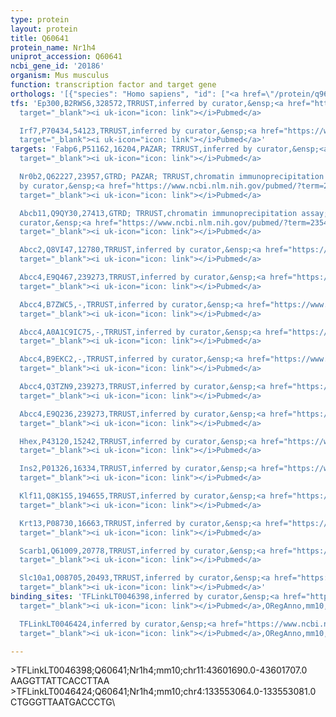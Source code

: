 ```yaml
---
type: protein
layout: protein
title: Q60641
protein_name: Nr1h4
uniprot_accession: Q60641
ncbi_gene_id: '20186'
organism: Mus musculus
function: transcription factor and target gene
orthologs: '[{"species": "Homo sapiens", "id": ["<a href=\"/protein/q96ri1\">Q96RI1</a>"]}, {"species": "Rattus norvegicus", "id": ["A0A0G2K6D2"]}]'
tfs: 'Ep300,B2RWS6,328572,TRRUST,inferred by curator,&ensp;<a href="https://www.ncbi.nlm.nih.gov/pubmed/?term=18842595%5Buid%5D+OR+29087512%5Buid%5D"
  target="_blank"><i uk-icon="icon: link"></i>Pubmed</a>

  Irf7,P70434,54123,TRRUST,inferred by curator,&ensp;<a href="https://www.ncbi.nlm.nih.gov/pubmed/?term=23372731%5Buid%5D+OR+29087512%5Buid%5D"
  target="_blank"><i uk-icon="icon: link"></i>Pubmed</a>'
targets: 'Fabp6,P51162,16204,PAZAR; TRRUST,inferred by curator,&ensp;<a href="https://www.ncbi.nlm.nih.gov/pubmed/?term=18971253%5Buid%5D+OR+10514450%5Buid%5D+OR+18971253%5Buid%5D+OR+29087512%5Buid%5D"
  target="_blank"><i uk-icon="icon: link"></i>Pubmed</a>

  Nr0b2,Q62227,23957,GTRD; PAZAR; TRRUST,chromatin immunoprecipitation assay; inferred
  by curator,&ensp;<a href="https://www.ncbi.nlm.nih.gov/pubmed/?term=23546875%5Buid%5D+OR+18971253%5Buid%5D+OR+27924024%5Buid%5D+OR+18971253%5Buid%5D+OR+29087512%5Buid%5D"
  target="_blank"><i uk-icon="icon: link"></i>Pubmed</a>

  Abcb11,Q9QY30,27413,GTRD; TRRUST,chromatin immunoprecipitation assay; inferred by
  curator,&ensp;<a href="https://www.ncbi.nlm.nih.gov/pubmed/?term=23546875%5Buid%5D+OR+27924024%5Buid%5D+OR+29087512%5Buid%5D"
  target="_blank"><i uk-icon="icon: link"></i>Pubmed</a>

  Abcc2,Q8VI47,12780,TRRUST,inferred by curator,&ensp;<a href="https://www.ncbi.nlm.nih.gov/pubmed/?term=21330447%5Buid%5D+OR+29087512%5Buid%5D"
  target="_blank"><i uk-icon="icon: link"></i>Pubmed</a>

  Abcc4,E9Q467,239273,TRRUST,inferred by curator,&ensp;<a href="https://www.ncbi.nlm.nih.gov/pubmed/?term=22291955%5Buid%5D+OR+29087512%5Buid%5D"
  target="_blank"><i uk-icon="icon: link"></i>Pubmed</a>

  Abcc4,B7ZWC5,-,TRRUST,inferred by curator,&ensp;<a href="https://www.ncbi.nlm.nih.gov/pubmed/?term=22291955%5Buid%5D+OR+29087512%5Buid%5D"
  target="_blank"><i uk-icon="icon: link"></i>Pubmed</a>

  Abcc4,A0A1C9IC75,-,TRRUST,inferred by curator,&ensp;<a href="https://www.ncbi.nlm.nih.gov/pubmed/?term=22291955%5Buid%5D+OR+29087512%5Buid%5D"
  target="_blank"><i uk-icon="icon: link"></i>Pubmed</a>

  Abcc4,B9EKC2,-,TRRUST,inferred by curator,&ensp;<a href="https://www.ncbi.nlm.nih.gov/pubmed/?term=22291955%5Buid%5D+OR+29087512%5Buid%5D"
  target="_blank"><i uk-icon="icon: link"></i>Pubmed</a>

  Abcc4,Q3TZN9,239273,TRRUST,inferred by curator,&ensp;<a href="https://www.ncbi.nlm.nih.gov/pubmed/?term=22291955%5Buid%5D+OR+29087512%5Buid%5D"
  target="_blank"><i uk-icon="icon: link"></i>Pubmed</a>

  Abcc4,E9Q236,239273,TRRUST,inferred by curator,&ensp;<a href="https://www.ncbi.nlm.nih.gov/pubmed/?term=22291955%5Buid%5D+OR+29087512%5Buid%5D"
  target="_blank"><i uk-icon="icon: link"></i>Pubmed</a>

  Hhex,P43120,15242,TRRUST,inferred by curator,&ensp;<a href="https://www.ncbi.nlm.nih.gov/pubmed/?term=19072826%5Buid%5D+OR+29087512%5Buid%5D"
  target="_blank"><i uk-icon="icon: link"></i>Pubmed</a>

  Ins2,P01326,16334,TRRUST,inferred by curator,&ensp;<a href="https://www.ncbi.nlm.nih.gov/pubmed/?term=20060466%5Buid%5D+OR+29087512%5Buid%5D"
  target="_blank"><i uk-icon="icon: link"></i>Pubmed</a>

  Klf11,Q8K1S5,194655,TRRUST,inferred by curator,&ensp;<a href="https://www.ncbi.nlm.nih.gov/pubmed/?term=20060466%5Buid%5D+OR+29087512%5Buid%5D"
  target="_blank"><i uk-icon="icon: link"></i>Pubmed</a>

  Krt13,P08730,16663,TRRUST,inferred by curator,&ensp;<a href="https://www.ncbi.nlm.nih.gov/pubmed/?term=21619550%5Buid%5D+OR+29087512%5Buid%5D"
  target="_blank"><i uk-icon="icon: link"></i>Pubmed</a>

  Scarb1,Q61009,20778,TRRUST,inferred by curator,&ensp;<a href="https://www.ncbi.nlm.nih.gov/pubmed/?term=20956002%5Buid%5D+OR+29087512%5Buid%5D"
  target="_blank"><i uk-icon="icon: link"></i>Pubmed</a>

  Slc10a1,O08705,20493,TRRUST,inferred by curator,&ensp;<a href="https://www.ncbi.nlm.nih.gov/pubmed/?term=21330447%5Buid%5D+OR+29087512%5Buid%5D"
  target="_blank"><i uk-icon="icon: link"></i>Pubmed</a>'
binding_sites: 'TFLinkLT0046398,inferred by curator,&ensp;<a href="https://www.ncbi.nlm.nih.gov/pubmed/?term=18971253%5Buid%5D"
  target="_blank"><i uk-icon="icon: link"></i>Pubmed</a>,ORegAnno,mm10,chr11,43601690,43601707,-

  TFLinkLT0046424,inferred by curator,&ensp;<a href="https://www.ncbi.nlm.nih.gov/pubmed/?term=18971253%5Buid%5D"
  target="_blank"><i uk-icon="icon: link"></i>Pubmed</a>,ORegAnno,mm10,chr4,133553064,133553081,+'

---
```

\>TFLinkLT0046398;Q60641;Nr1h4;mm10;chr11:43601690.0-43601707.0\AAGGTTATTCACCTTAA\\>TFLinkLT0046424;Q60641;Nr1h4;mm10;chr4:133553064.0-133553081.0\CTGGGTTAATGACCCTG\
